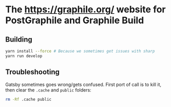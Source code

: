 The https://graphile.org/ website for PostGraphile and Graphile Build
=====================================================================

Building
--------

```bash
yarn install --force # Because we sometimes get issues with sharp
yarn run develop
```

Troubleshooting
---------------

Gatsby sometimes goes wrong/gets confused. First port of call is to kill it,
then clear the `.cache` and `public` folders:

```bash
rm -Rf .cache public
```
